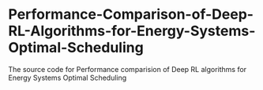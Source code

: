 # Performance-Comparison-of-Deep-RL-Algorithms-for-Energy-Systems-Optimal-Scheduling
The source code for Performance comparision of Deep RL algorithms for Energy Systems Optimal Scheduling 
